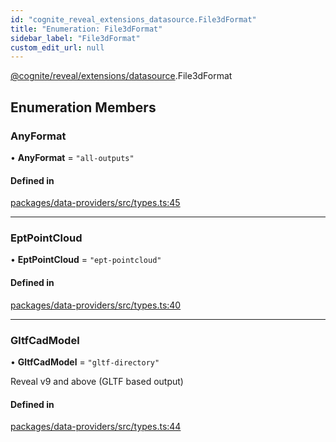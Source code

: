 ```yaml
---
id: "cognite_reveal_extensions_datasource.File3dFormat"
title: "Enumeration: File3dFormat"
sidebar_label: "File3dFormat"
custom_edit_url: null
---
```


[@cognite/reveal/extensions/datasource](../modules/cognite_reveal_extensions_datasource.md).File3dFormat

## Enumeration Members

### AnyFormat

• **AnyFormat** = ``"all-outputs"``

#### Defined in

[packages/data-providers/src/types.ts:45](https://github.com/cognitedata/reveal/blob/7a5de3c9/viewer/packages/data-providers/src/types.ts#L45)

___

### EptPointCloud

• **EptPointCloud** = ``"ept-pointcloud"``

#### Defined in

[packages/data-providers/src/types.ts:40](https://github.com/cognitedata/reveal/blob/7a5de3c9/viewer/packages/data-providers/src/types.ts#L40)

___

### GltfCadModel

• **GltfCadModel** = ``"gltf-directory"``

Reveal v9 and above (GLTF based output)

#### Defined in

[packages/data-providers/src/types.ts:44](https://github.com/cognitedata/reveal/blob/7a5de3c9/viewer/packages/data-providers/src/types.ts#L44)
